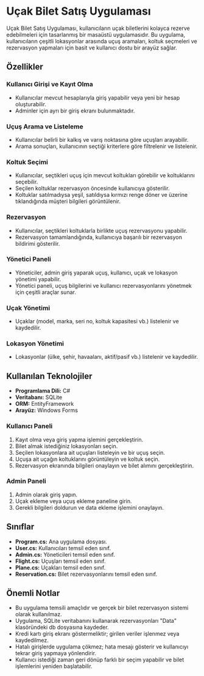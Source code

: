 # Uçak Bilet Satış Uygulaması

Uçak Bilet Satış Uygulaması, kullanıcıların uçak biletlerini kolayca rezerve edebilmeleri için tasarlanmış bir masaüstü uygulamasıdır. Bu uygulama, kullanıcıların çeşitli lokasyonlar arasında uçuş aramaları, koltuk seçmeleri ve rezervasyon yapmaları için basit ve kullanıcı dostu bir arayüz sağlar.

## Özellikler

### Kullanıcı Girişi ve Kayıt Olma
- Kullanıcılar mevcut hesaplarıyla giriş yapabilir veya yeni bir hesap oluşturabilir.
- Adminler için ayrı bir giriş ekranı bulunmaktadır.

### Uçuş Arama ve Listeleme
- Kullanıcılar belirli bir kalkış ve varış noktasına göre uçuşları arayabilir.
- Arama sonuçları, kullanıcının seçtiği kriterlere göre filtrelenir ve listelenir.

### Koltuk Seçimi
- Kullanıcılar, seçtikleri uçuş için mevcut koltukları görebilir ve koltuklarını seçebilir.
- Seçilen koltuklar rezervasyon öncesinde kullanıcıya gösterilir.
- Koltuklar satılmadıysa yeşil, satıldıysa kırmızı renge döner ve üzerine tıklandığında müşteri bilgileri görüntülenir.

### Rezervasyon
- Kullanıcılar, seçtikleri koltuklarla birlikte uçuş rezervasyonu yapabilir.
- Rezervasyon tamamlandığında, kullanıcıya başarılı bir rezervasyon bildirimi gösterilir.

### Yönetici Paneli
- Yöneticiler, admin giriş yaparak uçuş, kullanıcı, uçak ve lokasyon yönetimi yapabilir.
- Yönetici paneli, uçuş bilgilerini ve kullanıcı rezervasyonlarını yönetmek için çeşitli araçlar sunar.

### Uçak Yönetimi
- Uçaklar (model, marka, seri no, koltuk kapasitesi vb.) listelenir ve kaydedilir.

### Lokasyon Yönetimi
- Lokasyonlar (ülke, şehir, havaalanı, aktif/pasif vb.) listelenir ve kaydedilir.

## Kullanılan Teknolojiler

- **Programlama Dili:** C#
- **Veritabanı:** SQLite
- **ORM:** EntityFramework
- **Arayüz:** Windows Forms

### Kullanıcı Paneli
1. Kayıt olma veya giriş yapma işlemini gerçekleştirin.
2. Bilet almak istediğiniz lokasyonları seçin.
3. Seçilen lokasyonlara ait uçuşları listeleyin ve bir uçuş seçin.
4. Uçuşa ait uçağın koltuklarını görüntüleyin ve koltuk seçin.
5. Rezervasyon ekranında bilgileri onaylayın ve bilet alımını gerçekleştirin.

### Admin Paneli
1. Admin olarak giriş yapın.
2. Uçak ekleme veya uçuş ekleme paneline girin.
3. Gerekli bilgileri doldurun ve data ekleme işlemini onaylayın.

## Sınıflar

- **Program.cs:** Ana uygulama dosyası.
- **User.cs:** Kullanıcıları temsil eden sınıf.
- **Admin.cs:** Yöneticileri temsil eden sınıf.
- **Flight.cs:** Uçuşları temsil eden sınıf.
- **Plane.cs:** Uçakları temsil eden sınıf.
- **Reservation.cs:** Bilet rezervasyonlarını temsil eden sınıf.

## Önemli Notlar
- Bu uygulama temsili amaçlıdır ve gerçek bir bilet rezervasyon sistemi olarak kullanılmaz.
- Uygulama, SQLite veritabanını kullanarak rezervasyonları "Data" klasöründeki db dosyasına kaydeder.
- Kredi kartı giriş ekranı göstermeliktir; girilen veriler işlenmez veya kaydedilmez.
- Hatalı girişlerde uygulama çökmez; hata mesajı gösterir ve kullanıcıyı tekrar giriş yapmaya yönlendirir.
- Kullanıcı istediği zaman geri dönüp farklı bir seçim yapabilir ve bilet işlemlerini yeniden başlatabilir.
